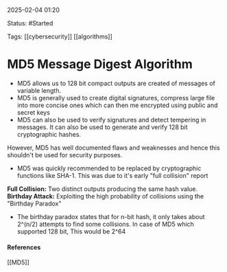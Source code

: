 
2025-02-04 01:20

Status: #Started

Tags: [[cybersecurity]] [[algorithms]] 

# MD5 Message Digest Algorithm

- MD5 allows us to 128 bit compact outputs are created of messages of variable length.
- MD5 is generally used to create digital signatures, compress large file into more concise ones which can then me encrypted using public and secret keys
- MD5 can also be used to verify signatures and detect tempering in messages. It can also be used to generate and verify 128 bit cryptographic hashes.

However, MD5 has well documented flaws and weaknesses and hence this shouldn't be used for security purposes.

- MD5 was quickly recommended to be replaced by cryptographic functions like SHA-1. This was due to it's early "full collision" report

**Full Collision:** Two distinct outputs producing the same hash value.
**Birthday Attack:** Exploiting the high probability of collisions using the "Birthday Paradox"

- The birthday paradox states that for n-bit hash, it only takes about 2^(n/2) attempts to find some collisions. In case of MD5 which supported 128 bit, This would be 2^64 



#### References
[[MD5]]
